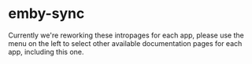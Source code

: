 # emby-sync

Currently we're reworking these intropages for each app, please use the menu on the left to select other available documentation pages for each app, including this one.
